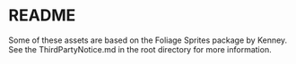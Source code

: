 # README

Some of these assets are based on the Foliage Sprites package by Kenney. See the ThirdPartyNotice.md in the root directory for more information.
